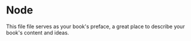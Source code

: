 # Node

This file file serves as your book's preface, a great place to describe your book's content and ideas.



